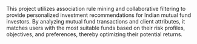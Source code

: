 This project utilizes association rule mining and collaborative filtering to provide personalized investment recommendations for Indian mutual fund investors. By analyzing mutual fund transactions and client attributes, it matches users with the most suitable funds based on their risk profiles, objectives, and preferences, thereby optimizing their potential returns.
